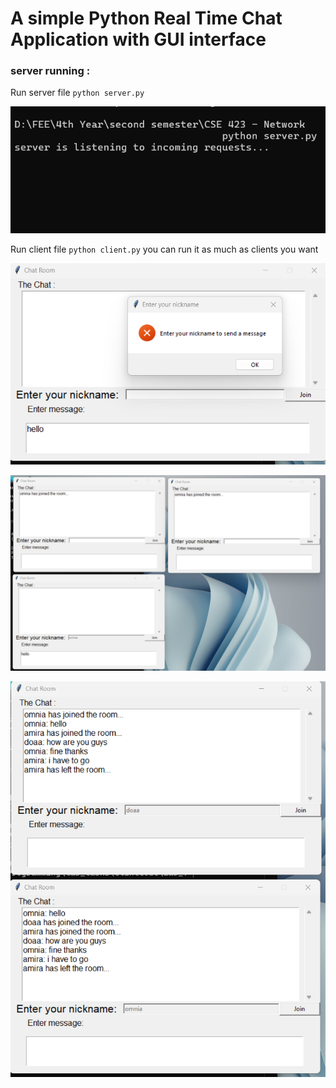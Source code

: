  
# A simple Python Real Time Chat Application with GUI interface 


### server running : 

 Run server file `python server.py`

![server running](server_running.png)


  Run client file  `python client.py` you can run it as much as clients you want
	
![error show](error.png)

![joining](joining.png)

![leaving](leave.png)


  

	 

  


